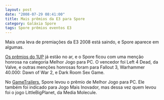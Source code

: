 ```yaml
---
layout: post
date: "2008-07-29 08:41:00"
title: Mais prêmios da E3 para Spore
category: Galáxia Spore
tags: Spore prêmios eventos E3
---
```

Mais uma leva de premiações da E3 2008 está saindo, e Spore aparece em algumas.

[Os prêmios do 1UP](http://www.1up.com/do/feature?cId=3168984) já estão no ar, e o Spore ficou com uma menção honrosa na categoria Melhor Jogo para PC. O vencedor foi Left 4 Dead, da Valve, e outras menções honrosas foram para Fallout 3, Warhammer 40.000: Dawn of War 2, e Dark Room Sex Game.

No [GameTrailers](http://www.gametrailers.com/game/9594.html), Spore levou o prêmio de Melhor Jogo para PC. Ele também foi indicado para Jogo Mais Inovador, mas dessa vez quem levou foi o jogo LittleBigPlanet, da Media Molecule.